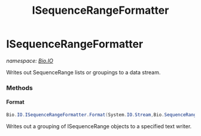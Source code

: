 ﻿---
title: ISequenceRangeFormatter
---

# ISequenceRangeFormatter
_namespace: [Bio.IO](N-Bio.IO.html)_

Writes out SequenceRange lists or groupings to a data stream.

### Methods

#### Format
```csharp
Bio.IO.ISequenceRangeFormatter.Format(System.IO.Stream,Bio.SequenceRangeGrouping)
```
Writes out a grouping of ISequenceRange objects to a specified
 text writer.




